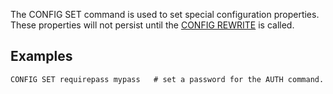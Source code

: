 <!--
layout:  index.html
title:   CONFIG SET - Tile38
class:   command
command: config set
-->

The CONFIG SET command is used to set special configuration properties.  These properties will not persist until the [CONFIG REWRITE](/commands/config-rewrite) is called.

## Examples
```tile38
CONFIG SET requirepass mypass   # set a password for the AUTH command.
```

